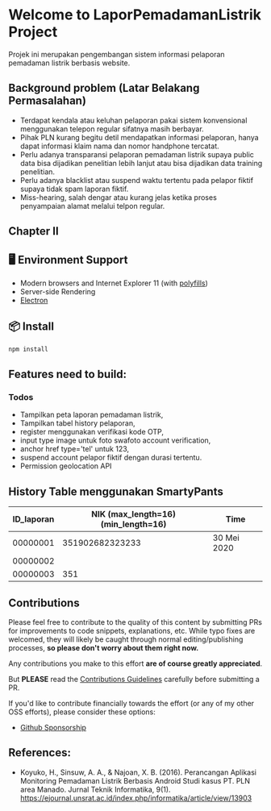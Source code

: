 # Welcome to LaporPemadamanListrik Project

Projek ini merupakan pengembangan sistem informasi pelaporan pemadaman listrik berbasis website.

## Background problem (Latar Belakang Permasalahan)
- Terdapat kendala atau keluhan pelaporan pakai sistem konvensional menggunakan telepon regular sifatnya masih berbayar.
- Pihak PLN kurang begitu detil mendapatkan informasi pelaporan, hanya dapat informasi klaim nama dan nomor handphone tercatat.
- Perlu adanya transparansi pelaporan pemadaman listrik supaya public data bisa dijadikan penelitian lebih lanjut atau bisa dijadikan data training penelitian.
- Perlu adanya blacklist atau suspend waktu tertentu pada pelapor fiktif supaya tidak spam laporan fiktif.
- Miss-hearing, salah dengar atau kurang jelas ketika proses penyampaian alamat melalui telpon regular.

## Chapter II

## 🖥 Environment Support

- Modern browsers and Internet Explorer 11 (with [polyfills](https://stackoverflow.com/questions/57020976/polyfills-in-2019-for-ie11))
- Server-side Rendering
- [Electron](https://www.electronjs.org/)

## 📦 Install

```bash
npm install
```

## Features need to build:
### Todos
- Tampilkan peta laporan pemadaman listrik,
- Tampilkan tabel history pelaporan,
- register menggunakan verifikasi kode OTP,
- input type image untuk foto swafoto account verification,
- anchor href type='tel' untuk 123,
- suspend account pelapor fiktif dengan durasi tertentu.
- Permission geolocation API

## History Table menggunakan SmartyPants
|ID_laporan      |NIK (max_length=16) (min_length=16) |Time                    |
|----------------|-------------------------------|-----------------------------|
|00000001		 |351902682323233                   |30 Mei 2020            |
|00000002        |                             |                    |
|00000003		 |351                           |                          |

## Contributions

Please feel free to contribute to the quality of this content by submitting PRs for improvements to code snippets, explanations, etc. While typo fixes are welcomed, they will likely be caught through normal editing/publishing processes, **so please don't worry about them right now.**

Any contributions you make to this effort **are of course greatly appreciated**.

But **PLEASE** read the [Contributions Guidelines](CONTRIBUTING.md) carefully before submitting a PR.

If you'd like to contribute financially towards the effort (or any of my other OSS efforts), please consider these options:

* [Github Sponsorship](https://github.com/users/AdiPratama15/sponsorship)

## References:
- Koyuko, H., Sinsuw, A. A., & Najoan, X. B. (2016). Perancangan Aplikasi Monitoring Pemadaman Listrik Berbasis Android Studi kasus PT. PLN area Manado. Jurnal Teknik Informatika, 9(1).
https://ejournal.unsrat.ac.id/index.php/informatika/article/view/13903